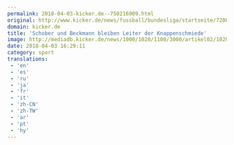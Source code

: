```yaml
---
permalink: 2018-04-03-kicker.de--750216909.html
original: http://www.kicker.de/news/fussball/bundesliga/startseite/720816/artikel_schober-und-beckmann-bleiben-leiter-der-knappenschmiede.html#omrss
domain: kicker.de
title: 'Schober und Beckmann bleiben Leiter der Knappenschmiede'
image: http://mediadb.kicker.de/news/1000/1020/1100/3000/artikel02/1020825/800x600_ZQJrWUHI3z_zoom86_crop_560x280_560x280+57+0.jpeg
date: 2018-04-03 16:29:11
category: sport
translations: 
 - 'en'
 - 'es'
 - 'ru'
 - 'ja'
 - 'fr'
 - 'it'
 - 'zh-CN'
 - 'zh-TW'
 - 'ar'
 - 'pt'
 - 'hy'
---
```


